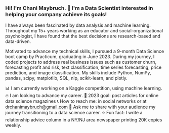 ### Hi! I'm Chani Maybruch. :wave: I'm a Data Scientist interested in helping your company achieve its goals!

I have always been fascinated by data analysis and machine learning. Throughout my 15+ years working as an educator and social-organizational psychologist, I have found that the best decisions are research-based and data-driven. 

Motivated to advance my technical skills, I pursued a 9-month Data Science boot camp by Practicum, graduating in June 2023. During my journey, I coded projects to address real business issues such as customer churn, forecasting profit and risk, text classification, time series forecasting, price prediction, and image classification. My skills include Python, NumPy, pandas, scipy, matplotlib, SQL, nlp, scikit-learn, and plotly.


:bar_chart: I am currently working on a Kaggle competition, using machine learning.
:fire: I am looking to advance my career.
:star2: 2023 goal: post articles for online data science magazines
:telephone_receiver: How to reach me: in social networks or at drchanimaybruch@gmail.com
:speech_balloon: Ask me to share with your audience my journey transitioning to a data science career.
:star: Fun fact: I write a relationship advice column in a NY/NJ area newspaper printing 20K copies weekly.


